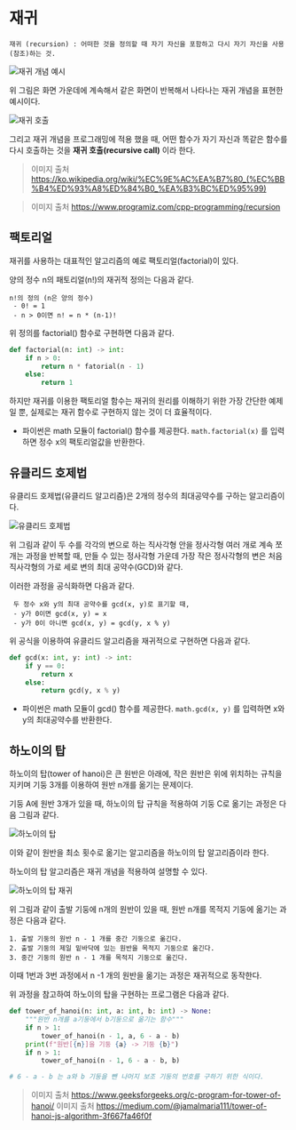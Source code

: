 # 재귀
    재귀 (recursion) : 어떠한 것을 정의할 때 자기 자신을 포함하고 다시 자기 자신을 사용(참조)하는 것.

![재귀 개념 예시](https://upload.wikimedia.org/wikipedia/commons/b/b3/Screenshot_Recursion_via_vlc.png)

위 그림은 화면 가운데에 계속해서 같은 화면이 반복해서 나타나는 재귀 개념을 표현한 예시이다.

![재귀 호출](https://cdn.programiz.com/sites/tutorial2program/files/cpp-function-recursion-working.png)

그리고 재귀 개념을 프로그래밍에 적용 했을 때, 어떤 함수가 자기 자신과 똑같은 함수를 다시 호출하는 것을 **재귀 호출(recursive call)** 이라 한다.

> 이미지 출처 https://ko.wikipedia.org/wiki/%EC%9E%AC%EA%B7%80_(%EC%BB%B4%ED%93%A8%ED%84%B0_%EA%B3%BC%ED%95%99)

> 이미지 출처 https://www.programiz.com/cpp-programming/recursion

## 팩토리얼
재귀를 사용하는 대표적인 알고리즘의 예로 팩토리얼(factorial)이 있다.

양의 정수 n의 패토리얼(n!)의 재귀적 정의는 다음과 같다.

    n!의 정의 (n은 양의 정수)
     - 0! = 1
     - n > 0이면 n! = n * (n-1)!

위 정의를 factorial() 함수로 구현하면 다음과 같다.

```python
def factorial(n: int) -> int:
    if n > 0:
        return n * fatorial(n - 1)
    else:
        return 1
```
하지만 재귀를 이용한 팩토리얼 함수는 재귀의 원리를 이해하기 위한 가장 간단한 예제일 뿐, 실제로는 재귀 함수로 구현하지 않는 것이 더 효율적이다.

* 파이썬은 math 모듈이 factorial() 함수를 제공한다. ```math.factorial(x)``` 를 입력하면 정수 x의 팩토리얼값을 반환한다.

## 유클리드 호제법

유클리드 호제법(유클리드 알고리즘)은 2개의 정수의 최대공약수를 구하는 알고리즘이다.

![유클리드 호제법](https://lh3.googleusercontent.com/pw/ACtC-3cVc-M8kNP4u5wvNilsNzdLbG6gltJviX3jeAm9RUHc6njlqLntO7VzX4hUnGtqsdOpePbE4yhiKjWhyrv5rSh1sWnF5b_YrnNDceSxsYjFYQXFhxbjYkxc8uj8_csTS3LtsMeXXbst6VC2M9d0mmpY=w487-h338-no?authuser=0)

위 그림과 같이 두 수를 각각의 변으로 하는 직사각형 안을 정사각형 여러 개로 계속 쪼개는 과정을 반복할 때, 만들 수 있는 정사각형 가운데 가장 작은 정사각형의 변은 처음 직사각형의 가로 세로 변의 최대 공약수(GCD)와 같다.

이러한 과정을 공식화하면 다음과 같다.

     두 정수 x와 y의 최대 공약수를 gcd(x, y)로 표기할 때,
     - y가 0이면 gcd(x, y) = x
     - y가 0이 아니면 gcd(x, y) = gcd(y, x % y)

위 공식을 이용하여 유클리드 알고리즘을 재귀적으로 구현하면 다음과 같다.

```python
def gcd(x: int, y: int) -> int:
    if y == 0:
        return x
    else:
        return gcd(y, x % y)
```
* 파이썬은 math 모듈이 gcd() 함수를 제공한다. ```math.gcd(x, y)``` 를 입력하면 x와 y의 최대공약수를 반환한다.

## 하노이의 탑

하노이의 탑(tower of hanoi)은 큰 원반은 아래에, 작은 원반은 위에 위치하는 규칙을 지키며 기둥 3개를 이용하여 원반 n개를 옮기는 문제이다.

기둥 A에 원반 3개가 있을 때, 하노이의 탑 규칙을 적용하여 기둥 C로 옮기는 과정은 다음 그림과 같다.

![하노이의 탑](https://media.geeksforgeeks.org/wp-content/uploads/tower-of-hanoi.png)

이와 같이 원반을 최소 횟수로 옮기는 알고리즘을 하노이의 탑 알고리즘이라 한다.

하노이의 탑 알고리즘은 재귀 개념을 적용하여 설명할 수 있다.

![하노이의 탑 재귀](https://miro.medium.com/max/875/1*eR2gxp8mKeaEWbbj4-cLMQ.png)

위 그림과 같이 출발 기둥에 n개의 원반이 있을 때, 원반 n개를 목적지 기둥에 옮기는 과정은 다음과 같다.

    1. 출발 기둥의 원반 n - 1 개를 중간 기둥으로 옮긴다.
    2. 출발 기둥의 제일 밑바닥에 있는 원반을 목적지 기둥으로 옮긴다.
    3. 중간 기둥의 원반 n - 1 개를 목적지 기둥으로 옮긴다.

이때 1번과 3번 과정에서 n -1 개의 원반을 옮기는 과정은 재귀적으로 동작한다.

위 과정을 참고하여 하노이의 탑을 구현하는 프로그램은 다음과 같다.

```python
def tower_of_hanoi(n: int, a: int, b: int) -> None:
    """원반 n개를 a기둥에서 b기둥으로 옮기는 함수"""
    if n > 1:
        tower_of_hanoi(n - 1, a, 6 - a - b)
    print(f"원반[{n}]을 기둥 {a} -> 기둥 {b}")
    if n > 1:
        tower_of_hanoi(n - 1, 6 - a - b, b)

# 6 - a - b 는 a와 b 기둥을 뺀 나머지 보조 기둥의 번호를 구하기 위한 식이다.
```

> 이미지 출처 https://www.geeksforgeeks.org/c-program-for-tower-of-hanoi/
> 이미지 출처  https://medium.com/@jamalmaria111/tower-of-hanoi-js-algorithm-3f667fa46f0f